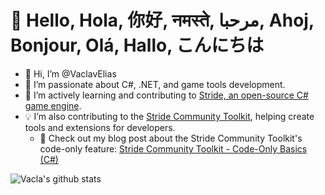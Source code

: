 # 👋 Hello, Hola, 你好, नमस्ते, مرحبا, Ahoj, Bonjour, Olá, Hallo, こんにちは

- 🙈 Hi, I’m @VaclavElias
- 👀  I’m passionate about C#, .NET, and game tools development.
- 🌱 I’m actively learning and contributing to [Stride, an open-source C# game engine](https://github.com/stride3d).
- 💡 I’m also contributing to the [Stride Community Toolkit](https://github.com/stride3d/stride-community-toolkit), helping create tools and extensions for developers.
  - 🔗 Check out my blog post about the Stride Community Toolkit's code-only feature: [Stride Community Toolkit - Code-Only Basics (C#)](https://www.vaclavelias.com/stride3d/stride-community-toolkit-code-only-basics-csharp/)

![Vacla's github stats](https://github-readme-stats.vercel.app/api?username=vaclavelias&show_icons=true)
